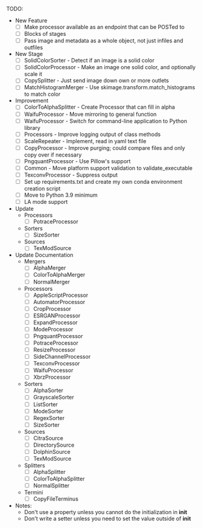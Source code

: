 TODO:

- New Feature
    - [ ] Make processor available as an endpoint that can be POSTed to
    - [ ] Blocks of stages
    - [ ] Pass image and metadata as a whole object, not just infiles and outfiles
- New Stage
    - [ ] SolidColorSorter - Detect if an image is a solid color
    - [ ] SolidColorProcessor - Make an image one solid color, and optionally scale it
    - [ ] CopySplitter - Just send image down own or more outlets
    - [ ] MatchHistogramMerger - Use skimage.transform.match_histograms to match color
- Improvement
    - [ ] ColorToAlphaSplitter - Create Processor that can fill in alpha
    - [ ] WaifuProcessor - Move mirroring to general function
    - [ ] WaifuProcessor - Switch for command-line application to Python library
    - [ ] Processors - Improve logging output of class methods
    - [ ] ScaleRepeater - Implement, read in yaml text file
    - [ ] CopyProcessor - Improve purging; could compare files and only copy over if necessary
    - [ ] PngquantProcessor - Use Pillow's support
    - [ ] Common - Move platform support validation to validate_executable
    - [ ] TexconvProcessor - Suppress output
    - [ ] Set up requirements.txt and create my own conda environment creation script
    - [ ] Move to Python 3.9 minimum
    - [ ] LA mode support
- Update 
    - Processors
        - [ ] PotraceProcessor
    - Sorters
        - [ ] SizeSorter
    - Sources
        - [ ] TexModSource
- Update Documentation
    - Mergers
        - [ ] AlphaMerger
        - [ ] ColorToAlphaMerger
        - [ ] NormalMerger
    - Processors
        - [ ] AppleScriptProcessor
        - [ ] AutomatorProcessor
        - [ ] CropProcessor
        - [ ] ESRGANProcessor
        - [ ] ExpandProcessor
        - [ ] ModeProcessor
        - [ ] PngquantProcessor
        - [ ] PotraceProcessor
        - [ ] ResizeProcessor
        - [ ] SideChannelProcessor
        - [ ] TexconvProcessor
        - [ ] WaifuProcessor
        - [ ] XbrzProcessor
    - Sorters
        - [ ] AlphaSorter
        - [ ] GrayscaleSorter
        - [ ] ListSorter
        - [ ] ModeSorter
        - [ ] RegexSorter
        - [ ] SizeSorter
    - Sources
        - [ ] CitraSource
        - [ ] DirectorySource
        - [ ] DolphinSource
        - [ ] TexModSource
    - Splitters
        - [ ] AlphaSplitter
        - [ ] ColorToAlphaSplitter
        - [ ] NormalSplitter
    - Termini
        - [ ] CopyFileTerminus
- Notes:
    - Don't use a property unless you cannot do the initialization in __init__
    - Don't write a setter unless you need to set the value outside of __init__
